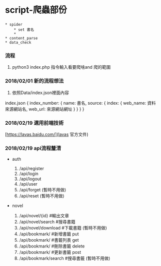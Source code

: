 # script-爬蟲部份
### 
    * spider
        * set 書名
        * 
    * content_parse
    * data_check

### 流程
1. python3 index.php 指令輸入看要爬啥and 爬的範圍

### 2018/02/01 新的流程想法
1. 依照Data/index.json裡面內容

index.json
{
    index_number: {
        name: 書名,
        source: {
            index: {
                web_name: 資料來源網站名,
                web_url: 來源網站網址
            }
        }
    }
}

### 2018/02/19 選用前端技術
[https://lavas.baidu.com/](lavas 官方文件)

### 2018/02/19 api流程釐清

* auth
    1. /api/register
    2. /api/login
    3. /api/logout
    4. /api/user
    5. /api/forget (暫時不用做)
    6. /api/reset  (暫時不用做)

* novel
    1. /api/novel/{id}      #輸出文章
    2. /api/novel/search    #搜尋書籍
    3. /api/novel/download  #下載書籍 (暫時不用做)
    4. /api/bookmark/       #新增書籤 put
    5. /api/bookmark/       #書籤列表 get
    6. /api/bookmark/       #刪除書籤 delete
    7. /api/bookmark/       #更新書籤 post
    8. /api/bookmark/search #搜尋書籤 (暫時不用做)
